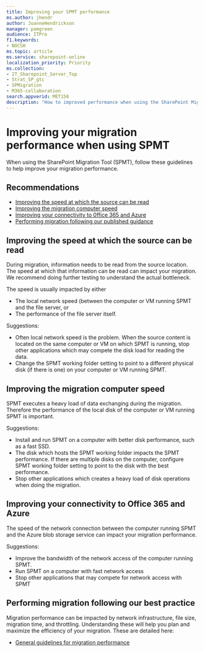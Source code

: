 ```yaml
---
title: Improving your SPMT performance
ms.author: jhendr
author: JoanneHendrickson
manager: pamgreen
audience: ITPro
f1.keywords:
- NOCSH
ms.topic: article
ms.service: sharepoint-online
localization_priority: Priority
ms.collection: 
- IT_Sharepoint_Server_Top
- Strat_SP_gtc
- SPMigration
- M365-collaboration
search.appverid: MET150
description: "How to improved performance when using the SharePoint Migration Tool."
---
```

# Improving your migration performance when using SPMT

When using the SharePoint Migration Tool (SPMT), follow these guidelines to help improve your migration performance.

## Recommendations 

-	[Improving the speed at which the source can be read](#improving-the-speed-at-which-the-source-can-be-read)
-	[Improving the migration computer speed](#improving-the-migration-computer-speed)
-	[Improving your connectivity to 0ffice 365 and Azure](#improving-your-connectivity-to-0ffice-365-and-azure)
-	[Performing migration following our published guidance](https://docs.microsoft.com/sharepointmigration/sharepoint-online-and-onedrive-migration-speed)


## Improving the speed at which the source can be read 
During migration, information needs to be read from the source location. The speed at which that information can be read can impact your migration.  We recommend doing further testing to understand the actual bottleneck. 

The speed is usually impacted by either 
- The local network speed (between the computer or VM running SPMT and the file server, or 
- The performance of the file server itself.

Suggestions:

- Often local network speed is the problem. When the source content is located on the same computer or VM on which SPMT is running, stop other applications which may compete the disk load for reading the data. 
-  Change the SPMT working folder setting to point to a different physical disk (if there is one) on your computer or VM running SPMT.



## Improving the migration computer speed
SPMT executes a heavy load of data exchanging during the migration. Therefore the performance of the local disk of the computer or VM running SPMT is important.

Suggestions:
 
- Install and run SPMT on a computer with better disk performance, such as a fast SSD.   
- The disk which hosts the SPMT working folder impacts the SPMT performance. If there are multiple disks on the computer, configure SPMT working folder setting to point to the disk with the best performance. 
- Stop other applications which  creates a heavy load of disk operations when doing the migration.

## Improving your connectivity to Office 365 and Azure 

The speed of the network connection between the computer running SPMT and the Azure blob storage service can impact your migration performance.  

Suggestions: 

- Improve the bandwidth of the network access of the computer running SPMT.
- Run SPMT on a computer with fast network access
- Stop other applications that may compete for network access with SPMT


## Performing migration following our best practice 

Migration performance can be impacted by network infrastructure, file size, migration time, and throttling. Understanding these will help you plan and maximize the efficiency of your migration. These are detailed here:

- [General guidelines for migration performance](https://docs.microsoft.com/sharepointmigration/sharepoint-online-and-onedrive-migration-speed)


